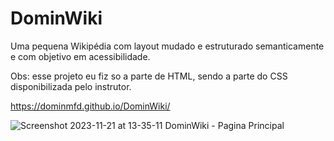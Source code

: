 # DominWiki

Uma pequena Wikipédia com layout mudado e estruturado semanticamente e com objetivo em acessibilidade.

Obs: esse projeto eu fiz so a parte de HTML, sendo a parte do CSS disponibilizada pelo instrutor.

https://dominmfd.github.io/DominWiki/

![Screenshot 2023-11-21 at 13-35-11 DominWiki - Pagina Principal](https://github.com/DominMFD/DominWiki/assets/134434652/4d581739-59b2-437d-bd61-66ba7ee19b5b)
